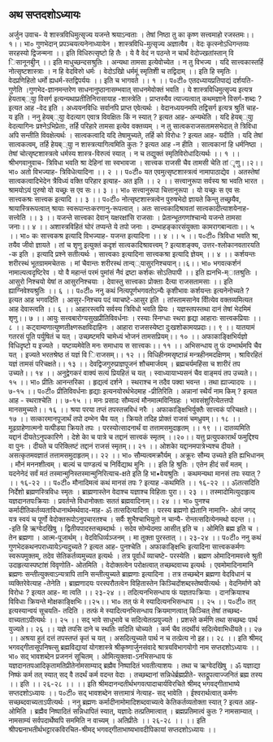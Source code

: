 ## अथ सप्तदशोऽध्यायः
अर्जुन उवाच-
ये शास्त्रविधिमुत्सृज्य यजन्ते श्रयाऽन्वताः ।
तेषां निष्ठा तु का कृष्ण सत्त्वमाहो रजस्तमः।।१।।
भा० गुणभेदान् प्रपञ्चयत्यनेनाध्यायेन । शास्त्रविधि-मुत्सृज्य अज्ञात्वैव । वेदः कृत्स्नोऽधिगन्तव्यः सरहस्यो द्विजन्मना ।। इति विधिरुत्सृष्टो हि तैः । ये वै वेदं न 
पठन्ते न चार्थं वेदोज्खतांस्तान् वि िसानूनबीुन् ।। इति माधुच्छन्दसश्रुतिः । अन्यथा तामसा इत्येवोच्येत । न तु विभज्य । यदि सात्त्वकास्तर्हि नोत्सृष्टशास्त्राः । न हि वेदविरुो धर्मः । वेदोऽखिो धर्ममूं स्मृतिशीे च तद्विदाम् ।। इति हि स्मृतिः । वेदप्रणिहितो धर्मो ह्यधर्म-स्तद्विपर्ययः ।। इति च भागवते ।। १ ।।
प०टी० एतदध्यायप्रतिपाद्यं दर्शयति- गुणेति ।गुणभेद-ज्ञानमन्तरेण साधनानुष्ठानासम्भवात् साधनमेवोक्तं भवति । ये शास्त्रविधिमुत्सृज्य इत्यत्र हेयताब््याु विसर्ग इत्यन्यथाप्रतीतिनिरासायाह -शास्त्रेति । प्राप्तस्यैव त्याज्यत्वात् कथमज्ञाने विसर्ग-शब्दः ? इत्यत आह -वेद इति ।  अध्ययनविधिः सर्वानपि प्राप्त एवेत्यर्थः । वेदानध्ययनमपि तद्विसर्ग इत्यत्र श्रुतिं चाह- य इति ।  ननु हेयब््याु वेदत्याग एवात्र विवक्षितः किं न स्यात् ? इत्यत आह- अन्यथेति । यदि हेयब््याु वेदत्यागिनः प्रश्नेऽभिप्रेताः, तर्हि परिहारे तामसा इत्येव वक्तव्यम् । न तु सात्वकराजसतामसभेदात् ते त्रिविधा अपि सन्तीति विवक्षेत्यर्थः । सात्वकत्वादि यदि तेषामुच्यते, तर्हि को विरोधः ? इत्यत आह- यदीति । यदि तेषां सात्वकत्वम्, तर्हि हेयब््याु न शास्त्रत्यागित्वमिति कुतः ? इत्यत आह -न हीति । सात्वकानां हि धर्मनिष्ठा । तेषां चोत्सृष्टशास्त्रत्वे धर्मस्य शास्त्र-विरुत्वं स्यात् । न च तद्युक्तं स्मृतिविरोधादित्यर्थः ।। १ ।। 
श्रीभगवानुवाच-
त्रिविधा भवति श्रा देहिनां सा स्वभावजा ।
सात्त्वक राजसी चैव तामसी चेति तां ृणु।।२।।
भा० अतो विभज्याह- त्रिविधेत्यादिना ।। २ ।।
प०टी० यत एवमुत्सृष्टशास्त्रत्वं नामापाठाद्येव । अतस्तेषां सात्वकत्वादिभेदेन त्रैविध्यं वक्ति परिहार इत्याह- अत इति ।। २ ।। 
सत्त्वानुरूपा सर्वस्य श्रा भवति भारत ।
श्रामयोऽयं पुरुषो यो यच्छ्रः स एव सः।। ३ ।।
भा० सत्त्वानुरूपा चित्तानुरूपा । यो यच्छ्रः स एव सः सात्त्वकश्रः सात्त्वक इत्यादि ।। ३ ।।
प०टी० नोत्सृष्टशास्त्रत्वेन पुरुषभेदो ज्ञायते किन्तु तच्छ्रयैव, श्रायास्त्रिरूपत्वात् श्रायाः स्वरूपान्तःकरणानु-रूपत्वात् । अतः सात्त्वकादिश्रावतां सात्वकादीत्याशयेनाह- सत्त्वेति ।। ३ ।। 
यजन्ते सात्त्वका देवान् यक्षरक्षांसि राजसाः ।
प्रेतान्भूतगणांश्चान्ये यजन्ते तामसा जनाः।। ४ ।।
अशास्त्रविहितं घोरं तप्यन्ते ये तपो जनाः ।
दम्भाहङ्कारसंयुक्ताः कामरागबान्वताः।। ५ ।।
भा० कः सात्त्वकश्र इत्यादि विभज्याह- यजन्त इत्यादिना ।। ४ ।। ५ ।।
प०टी० त्रिविधा भवति श्रा, तयैव जीवो ज्ञायते । तां च शृणु इत्युक्तं कदृशं सात्वकादिश्रावत्त्वम् ? इत्याशङ्क्य, उत्तर-श्लोकानवतारयति -क इति । इत्यादि प्रश्ने सतीत्यर्थः । सात्त्वकाः इत्यादिना सात्त्वकश्रा इत्यादि ज्ञेयम् ।। ४ ।। 
कर्शयन्तः शरीरस्थं भूतग्राममचेतसः ।
मां चैवान्तः शरीरस्थं तान्व््यासुरनिश्चयान्।।६।।
भा० भगवत्कर्शनं नामाल्पत्वदृष्टिरेव । यो वै महान्तं परमं पुमांसं नैवं द्रष्टा कर्शकः सोऽतिपापी ।। इति ह्यनभि-म्ातश्रुतिः । आसुरो निश्चयो येषां त आसुरनिश्चयाः । देवास्तु सात्त्वकाः प्रोक्ताः दैत्या राजसतामसाः ।। इति ह्याग्निवेश्यश्रुतिः ।। ६ ।।
प०टी० ननु कथं नित्यपूर्णभगवतोऽन्यैः कृशीभावः कर्शयन्तः इत्यनेनोच्यते ? इत्यत आह भगवदिति । आसुर-निश्चय पदं व्याचष्टे-आसुर इति । तांस्तामसानेव विीत्येव वक्तव्यमित्यत आह देवास्त्वति ।। ६ ।। 
आहारस्त्वपि सर्वस्य त्रिविधो भवति प्रियः ।
यज्ञस्तपस्तथा दानं तेषां भेदमिमं शृणु।। ७ ।।
आयुः सत्त्वबारोग्यसुखप्रीतिविवर्धनाः ।
रस्याः स्निग्धाः स्थरा हृद्या आहाराः सात्त्वकप्रियाः ।। ८ ।।
कट्वाम्वणात्युष्णतीक्ष्णरूक्षविदाहिनः ।
आहारा राजसस्येष्टा दुःखशोकामयप्रदाः।। ९ ।।
यातयामं गतरसं पूति पर्युषितं च यत् ।
उच्छष्टमपि चामेध्यं भोजनं तामसप्रियम्।। १० ।।
अफाकाङ्क्षिभिर्यज्ञो विधिदृष्टो य इज्यते ।
यष्टव्यमेवेति मनः समाधाय स सात्त्वकः।। ११ ।।
अभिसन्धाय तु फं दम्भार्थमपि चैव यत् ।
इज्यते भरतश्रेष्ठ तं यज्ञं वि िराजसम्।। १२ ।।
विधिहीनमसृष्टान्नं मन्त्रहीनमदक्षिणम् ।
श्राविरहितं यज्ञं तामसं परिचक्षते।। १३ ।।
देवद्विजगुरुप्राज्ञपूजनं शौचमार्जवम् ।
ब्रह्मचर्यमहिंसा च शारीरं तप उच्यते।। १४ ।।
अनुद्वेगकरं वाक्यं सत्यं प्रियहितं च यत् ।
स्वाध्यायाभ्यसनं चैव वाङ्मयं तप उच्यते।। १५ ।।
भा० प्रीतिः आनन्तरिका । हृद्यत्वं दर्शने । स्थराश्च न तदैव पक्वा भवन्त । तथा ह्याज्यादयः ।। ७-१५ ।।
प०टी० प्रीतिविवर्धनाः हृद्याः इत्यनयोरर्थभेदमाह -प्रीतिरिति । अन्नानां स्थैर्यं नाम किम् ? इत्यत आह - स्थराश्चेति  ।। ७-१५ ।। 
मनः प्रसादः सौम्यत्वं मौनमात्मविनिग्रहः ।
भावसंशुरित्येतत्तपो मानसमुच्यते।। १६ ।।
श्रया परया तप्तं तपस्तत्त्रविधं नरैः ।
अफाकाङ्क्षिभिर्युक्तैः सात्त्वकं परिचक्षते।। १७ ।।
सत्कारमानपूजार्थं तपो दम्भेन चैव यत् ।
क्रियते तदिह प्रोक्तं राजसं चमध्रुवम्।। १८ ।।
मूढग्राहेणात्मनो यत्पीडया क्रियते तपः ।
परस्योत्सादनार्थं वा तत्तामसमुदाहृतम् ।। १९ ।।
दातव्यमिति यद्दानं दीयतेऽनुपकारिणे ।
देशे काे च पात्रे च तद्दानं सात्त्वकं स्मृतम् ।।२०।।
यत्तु प्रत्युपकारार्थं फमुद्दिश्य वा पुनः ।
दीयते च परिक्लिष्टं तद्दानं राजसं स्मृतम्।। २१ ।।
ओशकाे यद्दानमपात्रेभ्यश्च दीयते ।
असत्कृतमवज्ञातं तत्तामसमुदाहृतम्।। २२ ।।
भा० सौम्यत्वमक्रौर्यम् । अक्रूरः सौम्य उच्यते इति ह्यभिधानम् । मौनं मननशीत्वम् । बाल्यं च पाण्डत्यं च निर्विद्याथ मुनिः ।। इति हि श्रुतिः । एतेन हीदं सर्वं 
मतम् । यदनेनेदं सर्वं मतं तस्मान्मुनिस्तस्मान्मुनिरित्याच-क्षते इति हि भा•वेयश्रुतिः । 
कथमन्यथा मानसं तपः स्यात् ? ।। १६-२२ ।।
प०टी० मौनादिमत्वं कथं मानसं तपः ? इत्याह -कथमिति ।। १६-२२ ।। 
ॐतत्सदिति निर्देशो ब्रह्मणस्त्रिविधः स्मृतः ।
ब्राह्मणास्तेन वेदाश्च यज्ञाश्च विहिताः पुरा।। २३ ।।
तस्मादोमित्युदाहृत्य यज्ञदानतपःक्रियाः ।
प्रवर्तन्ते विधानोक्ताः सततं ब्रह्मवादिनाम्।। २४ ।।
भा० पुनश्च कर्मादीतिकर्तव्यताविधानार्थमर्थवाद-माह- ॐ तत्सदित्यादिना । परस्य ब्रह्मणो ह्येतानि नामानि-
ओतं जगद् यत्र स्वयं च पूर्णो 
वेदोक्तरूपोऽनुपचारतश्च ।
सर्वैः शुभैश्चाभियुतो न चान्यै-
रोन्तत्सदित्येनमथो वदन्त ।।
-इति हि ऋग्वेदखिेषु ।
द्वितीयपादस्तच्छब्दार्थः । सदेव सोम्येदमग्र आसीत् इति च । ओमिति ब्रह्म इति च । तेन ब्रह्मणा । आत्म-पूजार्थम् । वेदविधिर्व्यञ्जनम् । मा तूक्ता पुरस्तात् ।। २३-२४ ।।
प०टी० ननु कथं गुणभेदकथनपराध्यायेऽन्यदुच्यते ? इत्यत आह- पुनश्चेति । अफाकाङ्क्षिभिः इत्यादिना सात्त्वककर्मणः स्वरूपमुक्तम्, तदेव सेतिकर्तव्यमुच्यत इत्यर्थः ।  तत्र पूर्वार्धं व्याचष्टे- परस्येति । ब्रह्मण ओमादिनामवत्त्वे श्रुती उदाहृत्यास्पष्टांशं विवृणोति- ओतमिति । वेदोक्तत्वेन परोक्षत्वात् तच्छब्दवाच्य इत्यर्थः । एवमोमादिनामानि ब्रह्मणः सन्तीत्युक्त्वाऽन्यत्रापि तानि सन्तीत्युच्यते ब्राह्मणाः इत्यादिना । तत्र तच्छब्देन ब्रह्मणा वेदविधानं च व्यक्तिरेवेत्याह -तेनेति । ब्राह्मणादयः परस्परौतत्वेन विहितास्तेन किञ्चिदोंशब्दस्तेष्वपीत्यर्थः । वेदनिर्माणे को विरोधः ? इत्यत आह- मा त्वति ।। २३-२४ ।। 
तदित्यनभिसन्धाय फं यज्ञतपःक्रियाः ।
दानक्रियाश्च विविधाः क्रियन्ते मोक्षकाङ्क्षिभिः।।२५।।
भा० तत् फं मे स्यादित्यनभिसन्धाय ।। २५ ।।
प०टी० तत् इत्यस्यान्वयं सूचयति- तदिति ।  तत्फं मे स्यादित्यनभिसन्धाय क्रियमाणत्वात् किञ्चित् तेषां तच्छब्द-वाच्यताऽपीत्यर्थः ।। २५ ।। 
सद् भावे साधुभावे च सदित्येतत्प्रयुज्यते ।
प्रशस्ते कर्मणि तथा सच्छब्दः पार्थ युज्यते।। २६ ।।
यज्ञे तपसि दाने च स्थतिः सदिति चोच्यते ।
कर्म चैव तदर्थीयं सदित्येवाभिधीयते।। २७ ।।
अश्रया हुतं दत्तं तपस्तप्तं कृतं च यत् ।
असदित्युच्यते पार्थ न च तत्प्रेत्य नो इह।। २८ ।।
इति श्रीमद् भगवद्गीतासूपनिषत्सु ब्रह्मविद्यायां योगशास्त्रे श्रीकृष्णार्जुनसंवादे श्रात्रयविभागयोगो नाम 
सप्तदशोऽध्यायः ।। 
भा० सद् भावशब्देन प्रजननं सूचितम् । ओमित्युक्तवा-ऽनभिसन्धाय फं यज्ञदानतपआदिकृतामतिप्रीतेर्नामसाम्याद् ब्रह्मैव निष्पादितं भवतीत्याशयः । तथा च ऋग्वेदखिेषु ।
ॐ यज्ञाद्या निष्फं कर्म तत् स्यात् 
सद् वै तदर्थं कर्म वदन्त वेदाः ।
तच्छब्दानां सन्निधेर्ब्रह्मप्रीते-
स्तद्रूपत्वाज्जनितं ब्रह्म तस्य ।। 
इति ।। २६-२८ ।।
।। इति श्रीमदानन्दतीर्थभगवत्पादाचार्यविरचिते 
श्रीमद् भगवद्गीताभाष्ये सप्तदशोऽध्यायः ।।
प०टी० सद् भावशब्देन सत्तामात्रं नेत्याह- सद् भावेति । ईश्वरार्थत्वात् कर्मणः सच्छब्दवाच्यताऽपीत्यर्थः । ननु ब्रह्मणः कर्मादीनामोमादिशब्दवाच्यत्वे केतिकर्तव्यतोक्ता स्यात् ? इत्यत आह- ओमिति । ब्रह्मैव निष्पादितं सन्निधापितं स्यात्, यज्ञादेः तत्प्रतिमात्वात् । ब्रह्मप्रतिमात्वं कुतः ? नामसाम्यात् । नामसाम्यं सर्वपदार्थेष्वपि सममिति न वाच्यम् । अतिप्रीतेः ।। २६-२८ ।। 
।। इति श्रीपद्मनाभतीर्थभट्टारकविरचित-श्रीमद् भगवद्गीताभाष्यभावदीपिकायां सप्तदशोऽध्यायः ।। 